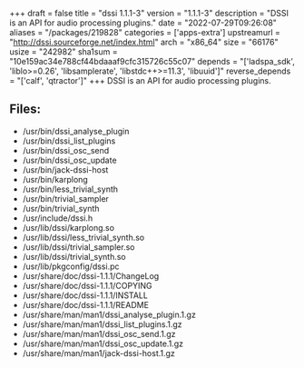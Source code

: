 +++
draft = false
title = "dssi 1.1.1-3"
version = "1.1.1-3"
description = "DSSI is an API for audio processing plugins."
date = "2022-07-29T09:26:08"
aliases = "/packages/219828"
categories = ['apps-extra']
upstreamurl = "http://dssi.sourceforge.net/index.html"
arch = "x86_64"
size = "66176"
usize = "242982"
sha1sum = "10e159ac34e788cf44bdaaaf9cfc315726c55c07"
depends = "['ladspa_sdk', 'liblo>=0.26', 'libsamplerate', 'libstdc++>=11.3', 'libuuid']"
reverse_depends = "['calf', 'qtractor']"
+++
DSSI is an API for audio processing plugins.

## Files: 
* /usr/bin/dssi_analyse_plugin
* /usr/bin/dssi_list_plugins
* /usr/bin/dssi_osc_send
* /usr/bin/dssi_osc_update
* /usr/bin/jack-dssi-host
* /usr/bin/karplong
* /usr/bin/less_trivial_synth
* /usr/bin/trivial_sampler
* /usr/bin/trivial_synth
* /usr/include/dssi.h
* /usr/lib/dssi/karplong.so
* /usr/lib/dssi/less_trivial_synth.so
* /usr/lib/dssi/trivial_sampler.so
* /usr/lib/dssi/trivial_synth.so
* /usr/lib/pkgconfig/dssi.pc
* /usr/share/doc/dssi-1.1.1/ChangeLog
* /usr/share/doc/dssi-1.1.1/COPYING
* /usr/share/doc/dssi-1.1.1/INSTALL
* /usr/share/doc/dssi-1.1.1/README
* /usr/share/man/man1/dssi_analyse_plugin.1.gz
* /usr/share/man/man1/dssi_list_plugins.1.gz
* /usr/share/man/man1/dssi_osc_send.1.gz
* /usr/share/man/man1/dssi_osc_update.1.gz
* /usr/share/man/man1/jack-dssi-host.1.gz
